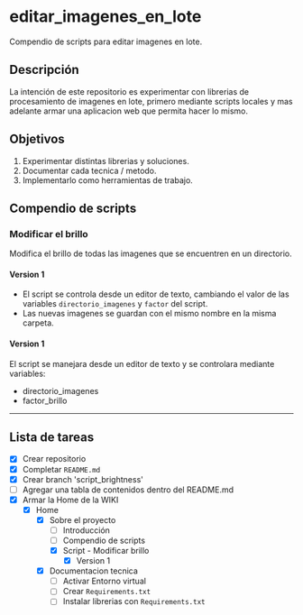 # editar_imagenes_en_lote
Compendio de scripts para editar imagenes en lote.

## Descripción

La intención de este repositorio es experimentar con librerias de procesamiento de imagenes en lote, primero mediante scripts locales y mas adelante armar una aplicacion web que permita hacer lo mismo. 

## Objetivos

1. Experimentar distintas librerias y soluciones.
2. Documentar cada tecnica / metodo.
3. Implementarlo como herramientas de trabajo.

## Compendio de scripts

### Modificar el brillo

Modifica el brillo de todas las imagenes que se encuentren en un directorio.

#### Version 1
- El script se controla desde un editor de texto, cambiando el valor de las variables `directorio_imagenes` y `factor` del script.
- Las nuevas imagenes se guardan con el mismo nombre en la misma carpeta.

#### Version 1

El script se manejara desde un editor de texto y se controlara mediante variables:
- directorio_imagenes
- factor_brillo 

<hr>

## Lista de tareas

- [x] Crear repositorio
- [x] Completar `README.md`
- [x] Crear branch 'script_brightness'
- [ ] Agregar una tabla de contenidos dentro del README.md
- [x] Armar la Home de la WIKI
    - [x] Home
       - [x] Sobre el proyecto
          - [ ] Introducción
          - [ ] Compendio de scripts 
          - [x] Script - Modificar brillo
             - [x] Version 1 
       - [x] Documentacion tecnica
          - [ ] Activar Entorno virtual
          - [ ] Crear `Requirements.txt`
          - [ ] Instalar librerias con `Requirements.txt`
